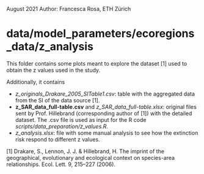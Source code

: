 August 2021
Author: Francesca Rosa, ETH Zürich

# data/model_parameters/ecoregions_data/z_analysis

This folder contains some plots meant to explore the dataset [1] used to obtain the z values used in the study.

Additionally, it contains 

- *z_originals_Drakare_2005_SITable1.csv*: table with the aggregated data from the SI of the data source [1].
- **z_SAR_data_full-table.csv** and *z_SAR_data_full-table.xlsx*: original files sent by Prof. Hillebrand (corresponding 
	author of [1]) with the detailed dataset. The .csv file is used as input for the R code *scripts/data_preparation/z_values.R*.
- *z_analysis.xlsx*: file with some manual analysis to see how the extinction risk respond to different z values.

[1] Drakare, S., Lennon, J. J. & Hillebrand, H. The imprint of the geographical, evolutionary and ecological context on species-area relationships. Ecol. Lett. 9, 215–227 (2006).

